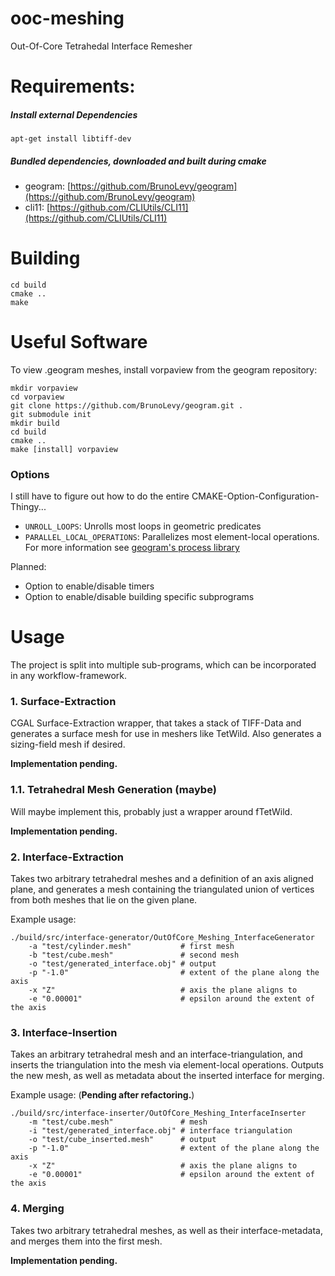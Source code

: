 # ooc-meshing
Out-Of-Core Tetrahedal Interface Remesher


# Requirements:
##### Install external Dependencies
```
apt-get install libtiff-dev
```

##### Bundled dependencies, downloaded and built during cmake
- geogram: [https://github.com/BrunoLevy/geogram](https://github.com/BrunoLevy/geogram)
- cli11: [https://github.com/CLIUtils/CLI11](https://github.com/CLIUtils/CLI11)

# Building
```
cd build
cmake ..
make
```

# Useful Software
To view .geogram meshes, install vorpaview from the geogram repository:
```
mkdir vorpaview
cd vorpaview
git clone https://github.com/BrunoLevy/geogram.git .
git submodule init
mkdir build
cd build
cmake ..
make [install] vorpaview
```


### Options
I still have to figure out how to do the entire CMAKE-Option-Configuration-Thingy...
- ```UNROLL_LOOPS```: Unrolls most loops in geometric predicates
- ```PARALLEL_LOCAL_OPERATIONS```: Parallelizes most element-local operations. For more information see [geogram's process library](https://github.com/BrunoLevy/geogram/blob/main/src/lib/geogram/basic/process.h)

Planned:
- Option to enable/disable timers
- Option to enable/disable building specific subprograms

# Usage
The project is split into multiple sub-programs, which can be incorporated in any workflow-framework.

### 1. Surface-Extraction
CGAL Surface-Extraction wrapper, that takes a stack of TIFF-Data and generates a surface mesh for use in meshers like TetWild. Also generates a sizing-field mesh if desired.

<b>Implementation pending.</b>

### 1.1. Tetrahedral Mesh Generation (maybe)
Will maybe implement this, probably just a wrapper around fTetWild.

<b>Implementation pending.</b>

### 2. Interface-Extraction
Takes two arbitrary tetrahedral meshes and a definition of an axis aligned plane, and generates a mesh containing the triangulated
union of vertices from both meshes that lie on the given plane.

Example usage:
```
./build/src/interface-generator/OutOfCore_Meshing_InterfaceGenerator
    -a "test/cylinder.mesh"           # first mesh
    -b "test/cube.mesh"               # second mesh
    -o "test/generated_interface.obj" # output
    -p "-1.0"                         # extent of the plane along the axis
    -x "Z"                            # axis the plane aligns to
    -e "0.00001"                      # epsilon around the extent of the axis
```
### 3. Interface-Insertion
Takes an arbitrary tetrahedral mesh and an interface-triangulation, and inserts the triangulation into the mesh via element-local operations. Outputs the new mesh, as well as metadata about the inserted interface for merging.

Example usage: (<b>Pending after refactoring.</b>)
```
./build/src/interface-inserter/OutOfCore_Meshing_InterfaceInserter
    -m "test/cube.mesh"               # mesh
    -i "test/generated_interface.obj" # interface triangulation
    -o "test/cube_inserted.mesh"      # output
    -p "-1.0"                         # extent of the plane along the axis
    -x "Z"                            # axis the plane aligns to
    -e "0.00001"                      # epsilon around the extent of the axis
```


### 4. Merging
Takes two arbitrary tetrahedral meshes, as well as their interface-metadata, and merges them into the first mesh.

<b>Implementation pending.</b>
